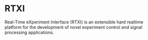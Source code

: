 RTXI
====

Real-Time eXperiment Interface (RTXI) is an extensible hard realtime platform for the development of novel experiment control and signal processing applications.
